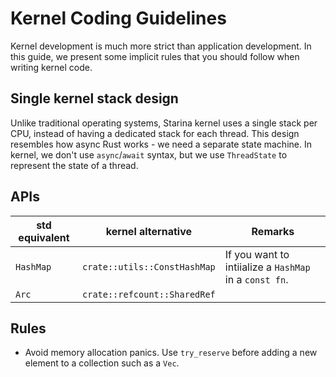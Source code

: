 # Kernel Coding Guidelines

Kernel development is much more strict than application development. In this guide, we present some implicit rules that you should follow when writing kernel code.

## Single kernel stack design

Unlike traditional operating systems, Starina kernel uses a single stack per CPU, instead of having a dedicated stack for each thread. This design resembles how async Rust works - we need a separate state machine. In kernel, we don't use `async`/`await` syntax, but we use `ThreadState` to represent the state of a thread.

## APIs

| std equivalent | kernel alternative | Remarks |
|----------------|--------------------|----|
| `HashMap` | `crate::utils::ConstHashMap` | If you want to intiialize a `HashMap` in a `const fn`. |
| `Arc` | `crate::refcount::SharedRef` |

## Rules

- Avoid memory allocation panics. Use `try_reserve` before adding a new element to a collection such as a `Vec`.
